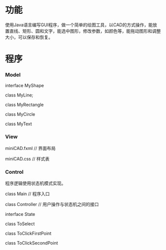 # 功能

使用Java语言编写GUI程序，做一个简单的绘图工具，以CAD的方式操作，能放置直线、矩形、圆和文字，能选中图形，修改参数，如颜色等，能拖动图形和调整大小，可以保存和恢复。

# 程序

### Model

interface MyShape

class MyLine;

class MyRectangle

class MyCircle

class MyText

### View

miniCAD.fxml  // 界面布局

miniCAD.css   // 样式表

### Control

程序逻辑使用状态机模式实现。

class Main     // 程序入口

class Controller // 用户操作与状态机之间的接口

interface State

class ToSelect

class ToClickFirstPoint

class ToClickSecondPoint